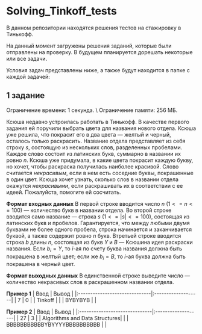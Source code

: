 # Solving_Tinkoff_tests

В данном репозитории находятся решения тестов на стажировку в Тинькофф. 

На данный момент загружены решения заданий, которые были отправлены на проверку.
В будущем планируется дорешать некоторые или все задачи.

Условия задач представлены ниже, а также будут находится в папке с каждой задачей:

## 1 задание

Ограничение времени: 1 секунда. \\
Ограничение памяти: 256 МБ.

Ксюша недавно устроилась работать в Тинькофф. В качестве первого задания ей поручили выбрать цвета для названия нового отдела. Ксюша уже решила, что покрасит его в два цвета — желтый и черный, осталось только раскрасить.
Название отдела представляет из себя строку $s$, состоящую из нескольких слов, разделенных пробелами. Каждое слово состоит из латинских букв, суммарно в названии их ровно $n$.
Ксюша уже придумала, в какие цвета покрасит каждую букву, но хочет, чтобы раскраска получилась наиболее красивой. Слово считается *некрасивым*, если в нем есть соседние буквы, покрашенные в один цвет.
Ксюша хочет узнать, сколько слов в названии отдела окажутся *некрасивыми*, если раскрашивать их в соответствии с ее идеей. Пожалуйста, помогите ей сосчитать.

**Формат входных данных**
В первой строке вводится число $n$ $(1 <= n <= 100)$ — количество букв в названии отдела.
Во второй строке вводится само название — строка $s$ $(1 <= |s| <= 100)$, состоящая из латинских букв и пробелов. Гарантируется, что между любыми двумя буквами не более одного пробела, строка начинается и заканчивается буквой, а также содержит ровно $n$ букв.
Втретьей строке вводится строка $b$ длины $n$, состоящая из букв $Y$ и $B$ — Ксюшина идея раскраски названия. Если $b_{i} = Y$, то $i$-ая по счету буква названия должна быть покрашена в желтый цвет; если
же $b_{i} = B$, то $i$-ая буква должна быть покрашена в черный цвет.

**Формат выходных данных**
В единственной строке выведите число — количество некрасивых слов в раскрашенном названии отдела.

**Пример 1**
| Ввод                          | Вывод              |
|:------------------------------|:-------------------|
| 7                             | 0                  |
| Tinkoff                       |                    |
| BYBYBYB                       |                    |

**Пример 2**
| Ввод                          | Вывод              |
|:------------------------------|:-------------------|
| 27                            | 3                  |
| Algorithms and Data Structures|                    |
| BBBBBBBBBBBYBYYYYBBBBBBBBBВ   |                    |